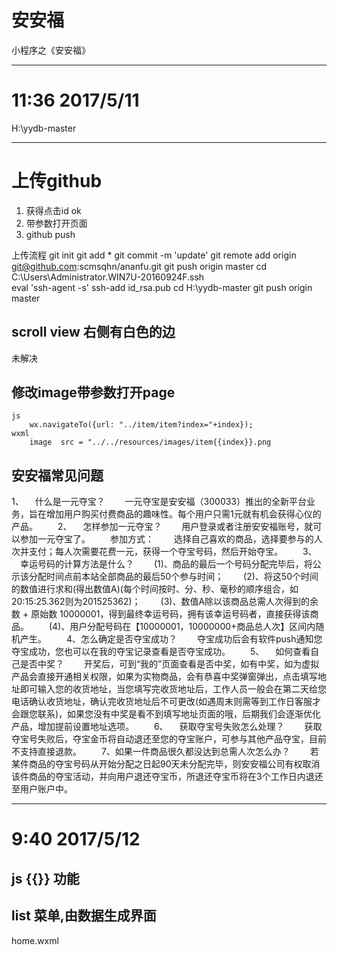 # 安安福
小程序之《安安福》

---
# 11:36 2017/5/11

H:\yydb-master

---
# 上传github
1. 获得点击id ok
2. 带参数打开页面
3. github push

上传流程 
git init
git add *
git commit -m 'update'
git remote add origin git@github.com:scmsqhn/ananfu.git
git push origin master
cd C:\Users\Administrator.WIN7U-20160924F\.ssh\
eval 'ssh-agent -s'
ssh-add id_rsa.pub
cd H:\yydb-master
git push origin master

## scroll view 右侧有白色的边
未解决

## 修改image带参数打开page
	js
		wx.navigateTo({url: "../item/item?index="+index});
	wxml
		image  src = "../../resources/images/item{{index}}.png
		
## 安安福常见问题
1、 　什么是一元夺宝？
　　一元夺宝是安安福（300033）推出的全新平台业务，旨在增加用户购买付费商品的趣味性。每个用户只需1元就有机会获得心仪的产品。
　　2、 　怎样参加一元夺宝？
　　用户登录或者注册安安福账号，就可以参加一元夺宝了。
　　参加方式：
　　选择自己喜欢的商品，选择要参与的人次并支付；每人次需要花费一元，获得一个夺宝号码，然后开始夺宝。
　　3、 　幸运号码的计算方法是什么？
　　(1)、商品的最后一个号码分配完毕后，将公示该分配时间点前本站全部商品的最后50个参与时间；
　　(2)、将这50个时间的数值进行求和(得出数值A)(每个时间按时、分、秒、毫秒的顺序组合，如20:15:25.362则为201525362)；
　　(3)、数值A除以该商品总需人次得到的余数 + 原始数 10000001，得到最终幸运号码，拥有该幸运号码者，直接获得该商品。
　　(4)、用户分配号码在【10000001，10000000+商品总人次】区间内随机产生。
　　4、怎么确定是否夺宝成功？
　　夺宝成功后会有软件push通知您夺宝成功，您也可以在我的夺宝记录查看是否夺宝成功。
　　5、 　如何查看自己是否中奖？
　　开奖后，可到“我的”页面查看是否中奖，如有中奖，如为虚拟产品会直接开通相关权限，如果为实物商品，会有恭喜中奖弹窗弹出，点击填写地址即可输入您的收货地址，当您填写完收货地址后，工作人员一般会在第二天给您电话确认收货地址，确认完收货地址后不可更改(如遇周末则需等到工作日客服才会跟您联系)，如果您没有中奖是看不到填写地址页面的哦，后期我们会逐渐优化产品，增加提前设置地址选项。
　　6、 　获取夺宝号失败怎么处理？
　　获取夺宝号失败后，夺宝金币将自动退还至您的夺宝账户，可参与其他产品夺宝，目前不支持直接退款。
　　7、如果一件商品很久都没达到总需人次怎么办？
　　若某件商品的夺宝号码从开始分配之日起90天未分配完毕，则安安福公司有权取消该件商品的夺宝活动，并向用户退还夺宝币，所退还夺宝币将在3个工作日内退还至用户账户中。

---
# 9:40 2017/5/12
## js {{}} 功能

## list 菜单,由数据生成界面
home.wxml
    <view class="goods-panel">
        <import src="tpl/goodsList.wxml"/>
        <template is="goodsList" data="{{goodsList:goodsList}}"/>
    </view>

goodsList.wxml
	<template name="goodsList">
		<block wx:for="{{goodsList}}">
			<template is="goodsItem" data="{{index:index,goods:item}}"/>
		</block>
	</template>
	
goodsList.wxml
	<template>
    	<view>
	    	<...>
		        <image/>
    	</view>
	</template>
	
### bug list

1. 微信小程序图片自适应

imageLoad

2. 上传代码
3. 实现服务器部分
4. goods 数据结构:
---
goods:
	buyUnit 最小投注单位
	desc 产品描述
	id 期数,产品标示?
	imgUrl 图片位置 png 格式
period: 211116272 期数
takerate: 0.01, 投注进度
takechances: 70, 当前投注金额 
totalchances: 8090,  总投注金额
winner: "铁木真" 得主
datestart:开售时间
dateend:开奖时间
---

下单信息
orderNum:订单号
orderTime:下单时间 
wxID:下单微信ID
orderJine:下单金额
period:下单期数

---

数据库包括两个部分
客人数据库
订单开奖

商品数据库
商品加开奖情况

git add *
git commit -m "17-05-12"
git push -u origin master

---
### 功能点实现
1. 通讯,访问服务器
2. 实现服务器读写数据库
3. 支付流程打通






# README-TWICE.MD
## PATH
H:\wafer-node-server-demo-master\wafer-node-server-demo-master
---

17-05-07
无法访问小程序腾讯云端
已经申请工单，等候回复
工单内容如下：
---
### client 端登陆操作报错
登录失败 LoginError {type: "ERR_LOGIN_FAILED", message: "登录失败，可能是网络错误或者服务器发生异常"}message: "登录失败，可能是网络错误或者服务器发生异常"stack: (...)type: "ERR_LOGIN_FAILED"__proto__: Error
    at http://1932019330.appservice.open.weixin.qq.com/vendor/qcloud-weapp-client-sdk/lib/login.js:18:28
    at http://1932019330.appservice.open.weixin.qq.com/vendor/qcloud-weapp-client-sdk/lib/login.js:22:2
    at require (http://1932019330.appservice.open.weixin.qq.com/WAService.js:7:17824)
    at http://1932019330.appservice.open.weixin.qq.com/WAService.js:7:17573
    at http://1932019330.appservice.open.weixin.qq.com/vendor/qcloud-weapp-client-sdk/index.js:4:13
    at require (http://1932019330.appservice.open.weixin.qq.com/WAService.js:7:17824)
    at http://1932019330.appservice.open.weixin.qq.com/WAService.js:7:17573
    at http://1932019330.appservice.open.weixin.qq.com/app.js:7:14
    at require (http://1932019330.appservice.open.weixin.qq.com/WAService.js:7:17824)
    at http://1932019330.appservice.open.weixin.qq.com/app.js:19:4
---
### server端
无法访问此网站

70139330.qcloud.la 拒绝了我们的连接请求。
请在 Google 中搜索“70139330 qcloud 5757”
---
### ip访问ok
118.19.184.71::5757

	
100000613970 : 2017-05-07 11:46:11
---
### 背景介绍
1 我使用一站式配置，可以运行；
2 会话 业务服务器重装系统，镜像配置 NODESDK镜像  会话 镜像 ，无法工作；
3 持续到现在仍然无法工作；

腾讯云微信小程序服务端 Demo - Node.js

会话管理服务

登录服务
检查登录
信道服务

获得信道地址
---
打扰了
不知道如何修改问题

---
### 运行app.js
找到并重启当前项目的指令语句
> 执行该语句
ps -aux |grep app|awk -e '{print "kill -9 " $2}' |sh
> 打印该语句
ps -aux |grep app|awk -e '{print "kill -9 " $2}' 
> 运行
node app.js
pm2 restart process.js
---
### 17-05-08
1. 无法打开proxy 禁止注册表修改
2. regedit禁止proxy
3. 账号密码查看工单
100000613970
pw2364839934

118.89.161.71 业务服务器
118.89.161.138 会话服务器

> 本目录与小程序客户端上传版本一致

4. 界面入口介绍

```
graph LR
入口-->界面
界面-->功能
功能-->服务
```
index界面|完成情况|介绍
---|---|---
小安安客服|完成|进入chat
使用位置服务|完成|进入map
清除位置服务|完成|清除session
报平安|完成|doRequest函数
开启关闭关爱服务|完成|调用switchTunnel函数
一元购|完成|界面yydb,增加resources文件夹
关于我们|与蒲江圆觉寺合作,捐赠打赏功能|?weapp 支付

item|content
---|---|---
AppID(小程序ID)|wx56df671c2e5c8bb7
AppSecret(小程序密钥)|9974370ad5523d55568059609a8ed9fa

#### 搜集的问题
1. wx.request qcloud.request有什么区别?
2. => js语言 
    (x) => x + 6 
	
	function(x){
		return x + 6;
	}
3. ERR_NAME_NOT_RESOLVED
	关闭开发工具,设置-不适用任何代理-重启;
	asdebug.js:1 POST https://70139330.qcloud.la/ net::ERR_NAME_NOT_RESOLVED
	域名无法解析
	
---
##  服务器DNS解析问题始终没解决

使用ssh自动上传代码
eval `ssh-agent -s`
ssh-add ~/.ssh/ls
	
---
# 17-05-09	
netstat -a|grep 80

将 qcloud_appid 1253682516
修改为 qcloud_appid 70139330

# 17-05-09 appsecret 密码!! important
3d244230f537e0eb2e649f4cf0b2d14f

cdb ip 地址
10.66.231.15

---
# 8:17 2017/5/18 
buglist
1. 修改删除位置错误,删除0,而不是当前点击index ok
2. 设置下注金额 ok
3. 保存本地数据,退出进入后,下单历史,购物车仍然显示 test
4. 数据库读写 (下单信息, 产品期数, 期数挂钩)
5. 订单流程完整一次
6. 用户登陆信息管理
7. 准备产品
---
# 8:49 2017/5/19
1. 微信登陆实现;
2. 数据库归集
3. 思路,分表,生成数据
/**
 * 数据库: ananfu 数据库 /data/db
 *   表格: buyhistory 下单历史 openid 主key
 *   表格: goodsList 商品名录 perioud 主key
 *   表格: loadrate 进度表格 peroud 主key
 **/

/**
 * 数据库数据格式
 * 表格1 业务表格:
 *  period: 211116272 期数
 *  goods:
 * 	  buyUnit 最小投注单位
 * 	  desc 产品描述
 * 	  id 期数,产品标示?
 * 	  imgUrl 图片位置 png 格式
 *  takerate: 0.01, 投注进度
 *  takechances: 70, 当前投注金额
 *  totalchances: 8090,  总投注金额
 *  winner: "铁木真" 得主
 *  datestart:开售时间
 *  dateend:开奖时间
 *
 * 表格2 订单表格:
 *  period: 211116272 期数
 *  order: 订单号{}
 *    orderNum:订单号
 *    orderTime:下单时间
 *    wxID:下单微信ID
 *    orderJine:下单金额
 *    period:下单期数,...等其他订单信息
 *
 ***/
 
---
# 22:13 2017/5/21
1. 数据同步
由数据库进行同步
mongoimport -h localhost --port 27017 -d ananfu -c goodsList -f BUYUNITS,DESC,IMGURL,IMGURL2,IMGURL3,IMGURL4,NAME,TAG,PERIOD,TAKERATE,TAKECHANCES,TOTALCHANCES,WINNER --ignoreBlanks --file /data/release/node-weapp-demo/goodsList.csv --type csv --headerline --upsert

---
# 14:40 2017/5/24
一定要使用 setData 设置参数
同步购买历史数据
buyhistory 入库

放图
手机充值卡
http://img.hb.aicdn.com/cc60479c93ef85546cf3d91c85564af9f3ac1319395abc-Y6JvIr_fw658
http://img.hb.aicdn.com/9bbbcb0762797b1979548b774363d83973a9e77f13e2df-47JCF8_fw658
http://img.hb.aicdn.com/b605945fcab1f0d4b7c73913b1a4b6e2e9d7f5fe29220-abns54_fw658
http://img.hb.aicdn.com/eab754b3270f2a357dc459521cb779dcd1482e84976e-IBE8Od_fw658

---
# 10:43 2017/5/25
1. 完成登录用户资料存取
    以为openid为唯一标签
2. 
抬头位置图片内容:

1 一元夺宝招牌
2 公平公正公开透明宣传图语
3 商品宣传图片
4 中奖分享,宣传图片
5 卖点宣传
  .1 全过程透明
  .2 即时开奖,通知中奖结果
  .3 开奖条件不满足,3个工作日内退款
  .4 微信号公开,确保开奖真实
  .5 所有奖品从京东采购,物流品质有保障

---
# 14:04 2017/5/26  
7559016582106210422085153
招商银行深圳分行高新园支行

---
# 11:53 2017/6/1
lanrenzhichuang@163.com
https://mp.weixin.qq.com/
PS:LANREN12345

---
# 8:46 2017/6/9
wxa6d9e2698142dcab
d75c90ba2602cf610cf2b39f4a39c4fe